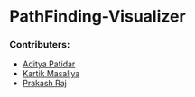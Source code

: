 # PathFinding-Visualizer

### Contributers:
- [Aditya Patidar](https://github.com/Adii45 "Aditya Patidar")
- [Kartik Masaliya](https://github.com/kartikmalasiya "Kartik Malasiya")
- [Prakash Raj](https://github.com/Prakash6429 "Prakash Raj")
